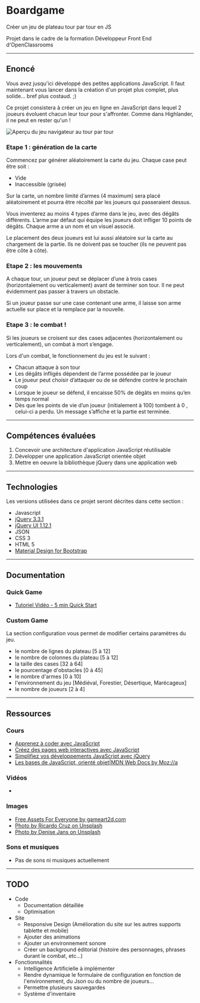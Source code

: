 # Boardgame
Créer un jeu de plateau tour par tour en JS

Projet dans le cadre de la formation Développeur Front End d'OpenClassrooms

----
## Enoncé
Vous avez jusqu'ici développé des petites applications JavaScript. Il faut maintenant vous lancer dans la création d'un projet plus complet, plus solide... bref plus costaud. ;)

Ce projet consistera à créer un jeu en ligne en JavaScript dans lequel 2 joueurs évoluent chacun leur tour pour s'affronter. Comme dans Highlander, il ne peut en rester qu'un !


![Aperçu du jeu navigateur au tour par tour](https://sdz-upload.s3.amazonaws.com/prod/upload/apercu15.png)

### Etape 1 : génération de la carte
Commencez par générer aléatoirement la carte du jeu. Chaque case peut être soit :

* Vide
* Inaccessible (grisée)

Sur la carte, un nombre limité d’armes (4 maximum) sera placé aléatoirement et pourra être récolté par les joueurs qui passeraient dessus.

Vous inventerez au moins 4 types d’arme dans le jeu, avec des dégâts différents. L’arme par défaut qui équipe les joueurs doit infliger 10 points de dégâts. Chaque arme a un nom et un visuel associé.

Le placement des deux joueurs est lui aussi aléatoire sur la carte au chargement de la partie. 
Ils ne doivent pas se toucher (ils ne peuvent pas être côte à côte).

### Etape 2 : les mouvements

A chaque tour, un joueur peut se déplacer d’une à trois cases (horizontalement ou verticalement) avant de terminer son tour. 
Il ne peut évidemment pas passer à travers un obstacle.

Si un joueur passe sur une case contenant une arme, il laisse son arme actuelle sur place et la remplace par la nouvelle.

### Etape 3 : le combat !

Si les joueurs se croisent sur des cases adjacentes (horizontalement ou verticalement), un combat à mort s’engage.

Lors d'un combat, le fonctionnement du jeu est le suivant :

* Chacun attaque à son tour
* Les dégâts infligés dépendent de l’arme possédée par le joueur
* Le joueur peut choisir d’attaquer ou de se défendre contre le prochain coup
* Lorsque le joueur se défend, il encaisse 50% de dégâts en moins qu’en temps normal
* Dès que les points de vie d’un joueur (initialement à 100) tombent à 0 , celui-ci a perdu. Un message s’affiche et la partie est terminée.

----
## Compétences évaluées

1. Concevoir une architecture d'application JavaScript réutilisable
2. Développer une application JavaScript orientée objet
3. Mettre en oeuvre la bibliothèque jQuery dans une application web

----
## Technologies

Les versions utilisées dans ce projet seront décrites dans cette section :

* Javascript
* [jQuery 3.3.1](https://jquery.com/)
* [jQuery UI 1.12.1](https://jqueryui.com/)
* JSON
* CSS 3
* HTML 5
* [Material Design for Bootstrap](https://mdbootstrap.com/)

----
## Documentation

### Quick Game 

* [Tutoriel Vidéo - 5 min Quick Start]()

### Custom Game

La section configuration vous permet de modifier certains paramètres du jeu.

* le nombre de lignes du plateau [5 à 12]
* le nombre de colonnes du plateau [5 à 12]
* la taille des cases [32 à 64]
* le pourcentage d'obstacles [0 à 45]
* le nombre d'armes [0 à 10]
* l'environnement du jeu [Médiéval, Forestier, Désertique, Marécageux]
* le nombre de joueurs [2 à 4]

----
## Ressources

### Cours

* [Apprenez à coder avec JavaScript](https://openclassrooms.com/fr/courses/2984401-apprenez-a-coder-avec-javascript)
* [Créez des pages web interactives avec JavaScript](https://openclassrooms.com/fr/courses/3306901-creez-des-pages-web-interactives-avec-javascript)
* [Simplifiez vos développements JavaScript avec jQuery](https://openclassrooms.com/fr/courses/1631636-simplifiez-vos-developpements-javascript-avec-jquery)
* [Les bases de JavaScript, orienté objet|MDN Web Docs by Moz://a](https://developer.mozilla.org/fr/docs/Learn/JavaScript/Objects/Basics)

### Vidéos

* 

### Images

* [Free Assets For Everyone by gameart2d.com](https://www.gameart2d.com/freebies.html)
* [Photo by Ricardo Cruz on Unsplash](https://unsplash.com/photos/DCqvWkXF74Q)
* [Photo by Denise Jans on Unsplash](https://unsplash.com/photos/4UZBd5Zw56U)

### Sons et musiques

* Pas de sons ni musiques actuellement

----
## TODO

* Code
    * Documentation détaillée
    * Optimisation
* Site
    * Responsive Design (Amélioration du site sur les autres supports tablette et mobile)
    * Ajouter des animations
    * Ajouter un environnement sonore
    * Créer un background éditorial (histoire des personnages, phrases durant le combat, etc...)
* Fonctionnalités
    * Intelligence Artificielle à implémenter
    * Rendre dynamique le formulaire de configuration en fonction de l'environnement, du Json ou du nombre de joueurs...
    * Permettre plusieurs sauvegardes
    * Système d'inventaire

